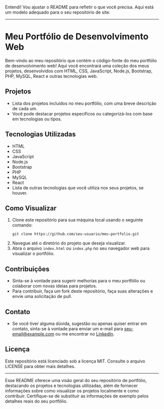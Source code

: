 Entendi! Vou ajustar o README para refletir o que você precisa. Aqui está um modelo adequado para o seu repositório de site:

---

# Meu Portfólio de Desenvolvimento Web

Bem-vindo ao meu repositório que contém o código-fonte do meu portfólio de desenvolvimento web! Aqui você encontrará uma coleção dos meus projetos, desenvolvidos com HTML, CSS, JavaScript, Node.js, Bootstrap, PHP, MySQL, React e outras tecnologias web.

## Projetos

- Lista dos projetos incluídos no meu portfólio, com uma breve descrição de cada um.
- Você pode destacar projetos específicos ou categorizá-los com base em tecnologias ou tipos.

## Tecnologias Utilizadas

- HTML
- CSS
- JavaScript
- Node.js
- Bootstrap
- PHP
- MySQL
- React
- Lista de outras tecnologias que você utiliza nos seus projetos, se houver.

## Como Visualizar

1. Clone este repositório para sua máquina local usando o seguinte comando:
   ```
   git clone https://github.com/seu-usuario/meu-portfolio.git
   ```
2. Navegue até o diretório do projeto que deseja visualizar.
3. Abra o arquivo `index.html` ou `index.php` no seu navegador web para visualizar o portfólio.

## Contribuições

- Sinta-se à vontade para sugerir melhorias para o meu portfólio ou colaborar com novas ideias para projetos.
- Para contribuir, faça um fork deste repositório, faça suas alterações e envie uma solicitação de pull.

## Contato

- Se você tiver alguma dúvida, sugestão ou apenas quiser entrar em contato, sinta-se à vontade para enviar um e-mail para [seu-email@example.com](mailto:seu-email@example.com) ou me encontrar no [LinkedIn](https://www.linkedin.com/in/seu-perfil/).

## Licença

Este repositório está licenciado sob a licença MIT. Consulte o arquivo LICENSE para obter mais detalhes.

---

Esse README oferece uma visão geral do seu repositório de portfólio, destacando os projetos e tecnologias utilizadas, além de fornecer informações sobre como visualizar os projetos localmente e como contribuir. Certifique-se de substituir as informações de exemplo pelos detalhes reais do seu portfólio.
